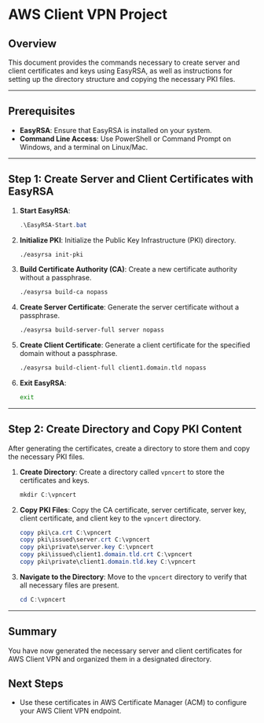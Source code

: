 # AWS Client VPN Project

## Overview
This document provides the commands necessary to create server and client certificates and keys using EasyRSA, as well as instructions for setting up the directory structure and copying the necessary PKI files.

---

## Prerequisites
- **EasyRSA**: Ensure that EasyRSA is installed on your system.
- **Command Line Access**: Use PowerShell or Command Prompt on Windows, and a terminal on Linux/Mac.

---

## Step 1: Create Server and Client Certificates with EasyRSA

1. **Start EasyRSA**:
   ```powershell
   .\EasyRSA-Start.bat
   ```

2. **Initialize PKI**:
   Initialize the Public Key Infrastructure (PKI) directory.
   ```bash
   ./easyrsa init-pki
   ```

3. **Build Certificate Authority (CA)**:
   Create a new certificate authority without a passphrase.
   ```bash
   ./easyrsa build-ca nopass
   ```

4. **Create Server Certificate**:
   Generate the server certificate without a passphrase.
   ```bash
   ./easyrsa build-server-full server nopass
   ```

5. **Create Client Certificate**:
   Generate a client certificate for the specified domain without a passphrase.
   ```bash
   ./easyrsa build-client-full client1.domain.tld nopass
   ```

6. **Exit EasyRSA**:
   ```bash
   exit
   ```

---

## Step 2: Create Directory and Copy PKI Content

After generating the certificates, create a directory to store them and copy the necessary PKI files.

1. **Create Directory**:
   Create a directory called `vpncert` to store the certificates and keys.
   ```powershell
   mkdir C:\vpncert
   ```

2. **Copy PKI Files**:
   Copy the CA certificate, server certificate, server key, client certificate, and client key to the `vpncert` directory.

   ```powershell
   copy pki\ca.crt C:\vpncert
   copy pki\issued\server.crt C:\vpncert
   copy pki\private\server.key C:\vpncert
   copy pki\issued\client1.domain.tld.crt C:\vpncert
   copy pki\private\client1.domain.tld.key C:\vpncert
   ```

3. **Navigate to the Directory**:
   Move to the `vpncert` directory to verify that all necessary files are present.
   ```powershell
   cd C:\vpncert
   ```

---

## Summary
You have now generated the necessary server and client certificates for AWS Client VPN and organized them in a designated directory.

## Next Steps
- Use these certificates in AWS Certificate Manager (ACM) to configure your AWS Client VPN endpoint.
